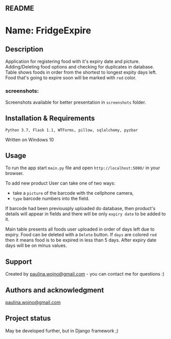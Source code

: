 ## README


# Name: FridgeExpire


## Description
Application for registering food with it's expiry date and picture. 
Adding/Deleting food options and checking for duplicates in database. 
Table shows foods in order from the shortest to longest expity days left. 
Food that's going to expire soon will be marked with `red` color.

### screenshots:
Screenshots available for better presentation in `screenshots` folder.


## Installation & Requirements
```
Python 3.7, Flask 1.1, WTForms, pillow, sqlalchemy, pyzbar
```
Written on Windows 10


## Usage
To run the app start `main.py` file and open `http://localhost:5000/` in your browser.

To add new product User can take one of two ways:
- take a `picture` of the barcode with the cellphone camera, 
- `type` barcode numbers into the field.

If barcode had been previousply uploaded do database, then product's details will appear in fields 
and there will be only `expiry date` to be added to it.

Main table presents all foods user uploaded in order of days left due to expiry.
Food can be deleted with a `Delete` button.
If `days` are colored `red` then it means food is to be expired in less than 5 days.
After expiry date days will be on minus values.


## Support
Created by paulina.wojno@gmail.com - you can contact me for questions :)


## Authors and acknowledgment
paulina.wojno@gmail.com


## Project status
May be developed further, but in Django framework ;)
